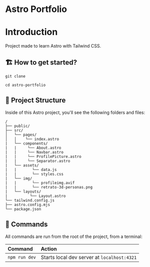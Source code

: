 # Astro Portfolio

# Introduction

Project made to learn Astro with Tailwind CSS.


## 🏗️ How to get started?

```
git clone 

cd astro-portfolio

```

## 🚀 Project Structure

Inside of this Astro project, you'll see the following folders and files:

```text
/
├── public/
├── src/
│   └── pages/
│   │    └── index.astro
|   └── components/
|   |     └── About.astro
|   |     └── Navbar.astro
|   |     └── ProfilePicture.astro
|   |     └── Separator.astro
|   └── assets/
|   |       └── data.js
|   |       └── styles.css
|   └── img/
|   |       └── profileimg.avif
|   |       └── retrato-3d-personas.png
|   └── layouts/
|          └── Layout.astro
└── tailwind.config.js
├── astro.config.mjs
└── package.json
```


## 🧞 Commands

All commands are run from the root of the project, from a terminal:

| Command                   | Action                                           |
| :------------------------ | :----------------------------------------------- |
| `npm run dev`             | Starts local dev server at `localhost:4321`      |
